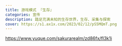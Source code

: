 ```yaml
---
title: 游戏模式 『生存』
categories: 宣传
description: 踏足充满未知的生存世界，生存、采集与探索
cover: https://s1.ax1x.com/2023/02/12/pS5MQmT.png
---
```


https://www.yuque.com/sakurarealm/zd86fx/fl3k1i